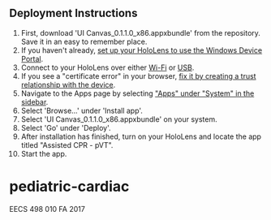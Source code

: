 ## Deployment Instructions
1. First, download 'UI Canvas_0.1.1.0_x86.appxbundle' from the repository. Save it in an easy to remember place.
2. If you haven't already, [set up your HoloLens to use the Windows Device Portal](https://developer.microsoft.com/en-us/windows/mixed-reality/using_the_windows_device_portal#setting_up_hololens_to_use_windows_device_portal).
3. Connect to your HoloLens over either [Wi-Fi](https://developer.microsoft.com/en-us/windows/mixed-reality/using_the_windows_device_portal#connecting_over_wi-fi) or [USB](https://developer.microsoft.com/en-us/windows/mixed-reality/using_the_windows_device_portal#connecting_over_usb).
4. If you see a "certificate error" in your browser, [fix it by creating a trust relationship with the device](https://developer.microsoft.com/en-us/windows/mixed-reality/using_the_windows_device_portal#security_certificate).
5. Navigate to the Apps page by selecting ["Apps" under "System" in the sidebar](https://developer.microsoft.com/en-us/windows/mixed-reality/using_the_windows_device_portal#apps).
6. Select 'Browse...' under 'Install app'.
7. Select 'UI Canvas_0.1.1.0_x86.appxbundle' on your system.
8. Select 'Go' under 'Deploy'.
9. After installation has finished, turn on your HoloLens and locate the app titled "Assisted CPR - pVT".
10. Start the app.

# pediatric-cardiac
EECS 498 010 FA 2017
